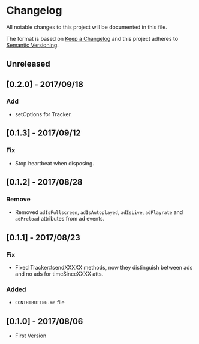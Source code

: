 # Changelog
All notable changes to this project will be documented in this file.

The format is based on [Keep a Changelog](http://keepachangelog.com/en/1.0.0/)
and this project adheres to [Semantic Versioning](http://semver.org/spec/v2.0.0.html).

## Unreleased

## [0.2.0] - 2017/09/18
### Add
- setOptions for Tracker.

## [0.1.3] - 2017/09/12
### Fix
- Stop heartbeat when disposing.

## [0.1.2] - 2017/08/28
### Remove
- Removed `adIsFullscreen`, `adIsAutoplayed`, `adIsLive`, `adPlayrate` and `adPreload` attributes from ad events.

## [0.1.1] - 2017/08/23
### Fix
- Fixed Tracker#sendXXXXX methods, now they distinguish between ads and no ads for timeSinceXXXX atts.

### Added
- `CONTRIBUTING.md` file

## [0.1.0] - 2017/08/06
- First Version